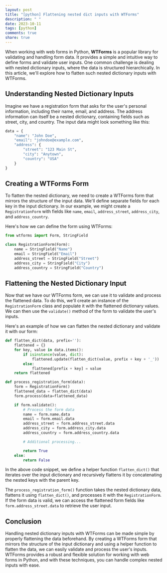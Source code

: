 ```yaml
---
layout: post
title: "[python] Flattening nested dict inputs with WTForms"
description: " "
date: 2023-10-11
tags: [python]
comments: true
share: true
---
```


When working with web forms in Python, **WTForms** is a popular library for validating and handling form data. It provides a simple and intuitive way to define forms and validate user inputs. One common challenge is dealing with nested dictionary inputs, where the data is structured hierarchically. In this article, we'll explore how to flatten such nested dictionary inputs with WTForms.

## Understanding Nested Dictionary Inputs

Imagine we have a registration form that asks for the user's personal information, including their name, email, and address. The address information can itself be a nested dictionary, containing fields such as street, city, and country. The input data might look something like this:

```python
data = {
    "name": "John Doe",
    "email": "johndoe@example.com",
    "address": {
        "street": "123 Main St",
        "city": "Anytown",
        "country": "USA"
    }
}
```

## Creating a WTForms Form

To flatten the nested dictionary, we need to create a WTForms form that mirrors the structure of the input data. We'll define separate fields for each key in the input dictionary. In our example, we might create a `RegistrationForm` with fields like `name`, `email`, `address_street`, `address_city`, and `address_country`.

Here's how we can define the form using WTForms:

```python
from wtforms import Form, StringField

class RegistrationForm(Form):
    name = StringField("Name")
    email = StringField("Email")
    address_street = StringField("Street")
    address_city = StringField("City")
    address_country = StringField("Country")
```

## Flattening the Nested Dictionary Input

Now that we have our WTForms form, we can use it to validate and process the flattened data. To do this, we'll create an instance of the `RegistrationForm` class and populate it with the flattened dictionary values. We can then use the `validate()` method of the form to validate the user's inputs.

Here's an example of how we can flatten the nested dictionary and validate it with our form:

```python
def flatten_dict(data, prefix=''):
    flattened = {}
    for key, value in data.items():
        if isinstance(value, dict):
            flattened.update(flatten_dict(value, prefix + key + '_'))
        else:
            flattened[prefix + key] = value
    return flattened

def process_registration_form(data):
    form = RegistrationForm()
    flattened_data = flatten_dict(data)
    form.process(data=flattened_data)

    if form.validate():
        # Process the form data
        name = form.name.data
        email = form.email.data
        address_street = form.address_street.data
        address_city = form.address_city.data
        address_country = form.address_country.data

        # Additional processing...

        return True
    else:
        return False
```

In the above code snippet, we define a helper function `flatten_dict()` that iterates over the input dictionary and recursively flattens it by concatenating the nested keys with the parent key.

The `process_registration_form()` function takes the nested dictionary data, flattens it using `flatten_dict()`, and processes it with the `RegistrationForm`. If the form data is valid, we can access the flattened form fields like `form.address_street.data` to retrieve the user input.

## Conclusion

Handling nested dictionary inputs with WTForms can be made simple by properly flattening the data beforehand. By creating a WTForms form that mirrors the structure of the input dictionary and using a helper function to flatten the data, we can easily validate and process the user's inputs. WTForms provides a robust and flexible solution for working with web forms in Python, and with these techniques, you can handle complex nested inputs with ease.
